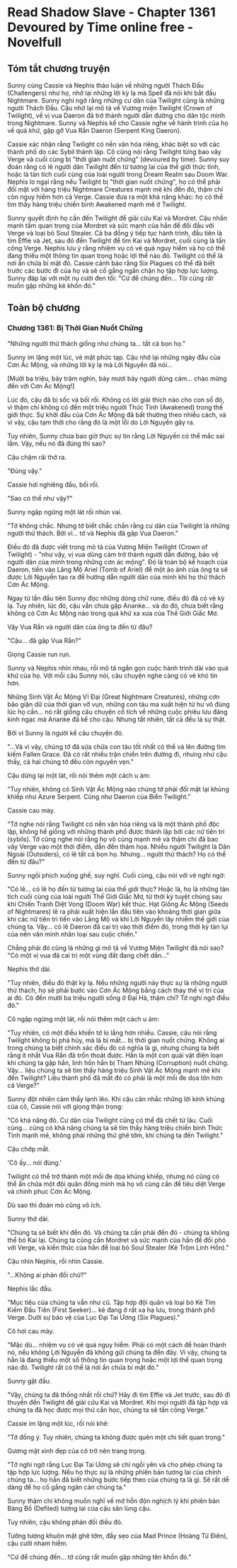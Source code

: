 # Read Shadow Slave - Chapter 1361 Devoured by Time online free - Novelfull

## Tóm tắt chương truyện

Sunny cùng Cassie và Nephis thảo luận về những người Thách Đấu (Challengers) như họ, nhớ lại những lời kỳ lạ mà Spell đã nói khi bắt đầu Nightmare. Sunny nghi ngờ rằng những cư dân của Twilight cũng là những người Thách Đấu. Cậu nhớ lại mô tả về Vương miện Twilight (Crown of Twilight), về vị vua Daeron đã trở thành người dẫn đường cho dân tộc mình trong Nightmare. Sunny và Nephis kể cho Cassie nghe về hành trình của họ về quá khứ, gặp gỡ Vua Rắn Daeron (Serpent King Daeron).

Cassie xác nhận rằng Twilight có nền văn hóa riêng, khác biệt so với các thành phố do các Sybil thành lập. Cô cũng nói rằng Twilight từng bao vây Verge và cuối cùng bị "thời gian nuốt chửng" (devoured by time). Sunny suy đoán rằng có lẽ người dân Twilight đến từ tương lai của thế giới thức tỉnh, hoặc là tàn tích cuối cùng của loài người trong Dream Realm sau Doom War. Nephis lo ngại rằng nếu Twilight bị "thời gian nuốt chửng", họ có thể phải đối mặt với hàng triệu Nightmare Creatures mạnh mẽ khi đến đó, thậm chí còn nguy hiểm hơn cả Verge. Cassie đưa ra một khả năng khác: họ có thể tìm thấy hàng triệu chiến binh Awakened mạnh mẽ ở Twilight.

Sunny quyết định họ cần đến Twilight để giải cứu Kai và Mordret. Cậu nhấn mạnh tầm quan trọng của Mordret và sức mạnh của hắn để đối đầu với Verge và loại bỏ Soul Stealer. Cả ba đồng ý tiếp tục hành trình, đầu tiên là tìm Effie và Jet, sau đó đến Twilight để tìm Kai và Mordret, cuối cùng là tấn công Verge. Nephis lưu ý rằng nhiệm vụ có vẻ quá nguy hiểm và họ có thể đang thiếu một thông tin quan trọng hoặc lợi thế nào đó. Twilight có thể là nơi ẩn chứa bí mật đó. Cassie cảnh báo rằng Six Plagues có thể đã biết trước các bước đi của họ và sẽ cố gắng ngăn chặn họ tập hợp lực lượng. Sunny đáp lại với một nụ cười đen tối: "Cứ để chúng đến... Tôi cũng rất muốn gặp những kẻ khốn đó."

## Toàn bộ chương

### Chương 1361: Bị Thời Gian Nuốt Chửng

"Những người thử thách giống như chúng ta... tất cả bọn họ."

Sunny im lặng một lúc, vẻ mặt phức tạp. Cậu nhớ lại những ngày đầu của Cơn Ác Mộng, và những lời kỳ lạ mà Lời Nguyền đã nói...

[Mười ba triệu, bảy trăm nghìn, bảy mươi bảy người dũng cảm... chào mừng đến với Cơn Ác Mộng!]

Lúc đó, cậu đã bị sốc và bối rối. Không có lời giải thích nào cho con số đó, vì thậm chí không có đến một triệu người Thức Tỉnh (Awakened) trong thế giới thực. Sự khởi đầu của Cơn Ác Mộng đã bất thường theo nhiều cách, và vì vậy, cậu tạm thời cho rằng đó là một lỗi do Lời Nguyền gây ra.

Tuy nhiên, Sunny chưa bao giờ thực sự tin rằng Lời Nguyền có thể mắc sai lầm. Vậy, nếu nó đã đúng thì sao?

Cậu chậm rãi thở ra.

"Đúng vậy."

Cassie hơi nghiêng đầu, bối rối.

"Sao có thể như vậy?"

Sunny ngập ngừng một lát rồi nhún vai.

"Tớ không chắc. Nhưng tớ biết chắc chắn rằng cư dân của Twilight là những người thử thách. Bởi vì... tớ và Nephis đã gặp Vua Daeron."

Điều đó đã được viết trong mô tả của Vương Miện Twilight (Crown of Twilight) - "như vậy, vị vua dũng cảm trở thành người dẫn đường, bảo vệ người dân của mình trong những cơn ác mộng". Đó là toàn bộ kế hoạch của Daeron, tiến vào Lăng Mộ Ariel (Tomb of Ariel) để một ảo ảnh của ông ta sẽ được Lời Nguyền tạo ra để hướng dẫn người dân của mình khi họ thử thách Cơn Ác Mộng.

Ngay từ lần đầu tiên Sunny đọc những dòng chữ rune, điều đó đã có vẻ kỳ lạ. Tuy nhiên, lúc đó, cậu vẫn chưa gặp Ananke... và do đó, chưa biết rằng không có Cơn Ác Mộng nào trong quá khứ xa xưa của Thế Giới Giấc Mơ.

Vậy Vua Rắn và người dân của ông ta đến từ đâu?

"Cậu... đã gặp Vua Rắn?"

Giọng Cassie run run.

Sunny và Nephis nhìn nhau, rồi mô tả ngắn gọn cuộc hành trình dài vào quá khứ của họ. Với mỗi câu Sunny nói, câu chuyện nghe càng có vẻ khó tin hơn.

Những Sinh Vật Ác Mộng Vĩ Đại (Great Nightmare Creatures), những cơn bão giận dữ của thời gian vỡ vụn, những con tàu ma xuất hiện từ hư vô đúng lúc họ cần... nó rất giống câu chuyện cổ tích về những cuộc phiêu lưu đáng kinh ngạc mà Ananke đã kể cho cậu. Nhưng tất nhiên, tất cả đều là sự thật.

Bởi vì Sunny là người kể câu chuyện đó.

"...Và vì vậy, chúng tớ đã sửa chữa con tàu tốt nhất có thể và lên đường tìm kiếm Fallen Grace. Đã có rất nhiều trận chiến trên đường đi, nhưng như cậu thấy, cả hai chúng tớ đều còn nguyên vẹn."

Cậu dừng lại một lát, rồi nói thêm một cách u ám:

"Tuy nhiên, không có Sinh Vật Ác Mộng nào chúng tớ phải đối mặt lại khủng khiếp như Azure Serpent. Cũng như Daeron của Biển Twilight."

Cassie cau mày.

"Tớ nghe nói rằng Twilight có nền văn hóa riêng và là một thành phố độc lập, không hề giống với những thành phố được thành lập bởi các nữ tiên tri (sybils). Tớ cũng nghe nói rằng họ vô cùng mạnh mẽ và thậm chí đã bao vây Verge vào một thời điểm, dẫn đến thảm họa. Nhiều người Twilight là Dân Ngoài (Outsiders), có lẽ tất cả bọn họ. Nhưng... người thử thách? Họ có thể đến từ đâu?"

Sunny ngồi phịch xuống ghế, suy nghĩ. Cuối cùng, cậu nói với vẻ nghi ngờ:

"Có lẽ... có lẽ họ đến từ tương lai của thế giới thực? Hoặc là, họ là những tàn tích cuối cùng của loài người Thế Giới Giấc Mơ, từ thời kỳ tuyệt chủng sau khi Chiến Tranh Diệt Vong (Doom War) kết thúc. Hạt Giống Ác Mộng (Seeds of Nightmares) lẽ ra phải xuất hiện lần đầu tiên vào khoảng thời gian giữa khi các nữ tiên tri tiến vào Lăng Mộ và khi Lời Nguyền lây nhiễm thế giới của chúng ta. Vậy... có lẽ Daeron đã cai trị vào thời điểm đó, trong thời kỳ tàn lụi của nền văn minh nhân loại sau cuộc chiến."

Chẳng phải đó cũng là những gì mô tả về Vương Miện Twilight đã nói sao? "Có một vị vua đã cai trị một vùng đất đang chết dần..."

Nephis thở dài.

"Tuy nhiên, điều đó thật kỳ lạ. Nếu những người này thực sự là những người thử thách, họ sẽ phải bước vào Cơn Ác Mộng bằng cách thay thế vị trí của ai đó. Có đến mười ba triệu người sống ở Đại Hà, thậm chí? Tớ nghi ngờ điều đó."

Cô ngập ngừng một lát, rồi nói thêm một cách u ám:

"Tuy nhiên, có một điều khiến tớ lo lắng hơn nhiều. Cassie, cậu nói rằng Twilight không bị phá hủy, mà là bị mất... bị thời gian nuốt chửng. Không ai trong chúng ta biết chính xác điều đó có nghĩa là gì, nhưng chúng ta biết rằng ít nhất Vua Rắn đã trốn thoát được. Hắn là một con quái vật điên loạn khi chúng ta gặp hắn, linh hồn hắn bị Tham Nhũng (Corruption) nuốt chửng. Vậy... liệu chúng ta sẽ tìm thấy hàng triệu Sinh Vật Ác Mộng mạnh mẽ khi đến Twilight? Liệu thành phố đã mất đó có phải là một mối đe dọa lớn hơn cả Verge?"

Sunny đột nhiên cảm thấy lạnh lẽo. Khi cậu cân nhắc những lời kinh khủng của cô, Cassie nói với giọng thận trọng:

"Có khả năng đó. Cư dân của Twilight cũng có thể đã chết từ lâu. Cuối cùng... cũng có khả năng chúng ta sẽ tìm thấy hàng triệu chiến binh Thức Tỉnh mạnh mẽ, không phải những thứ ghê tởm, khi chúng ta đến Twilight."

Cậu chớp mắt.

'Cô ấy... nói đúng.'

Twilight có thể trở thành một mối đe dọa khủng khiếp, nhưng nó cũng có thể ẩn chứa một đội quân đồng minh mà họ vô cùng cần để tiêu diệt Verge và chinh phục Cơn Ác Mộng.

Dù sao thì đoán mò cũng vô ích.

Sunny thở dài.

"Chúng ta sẽ biết khi đến đó. Và chúng ta cần phải đến đó - chúng ta không thể bỏ Kai lại. Chúng ta cũng cần Mordret và sức mạnh của hắn để đối phó với Verge, và kiến thức của hắn để loại bỏ Soul Stealer (Kẻ Trộm Linh Hồn)."

Cậu nhìn Nephis, rồi nhìn Cassie.

"...Không ai phản đối chứ?"

Nephis lắc đầu.

"Mục tiêu của chúng ta vẫn như cũ. Tập hợp đội quân và loại bỏ Kẻ Tìm Kiếm Đầu Tiên (First Seeker)... kẻ đang ở rất xa hạ lưu, trong thành phố Verge. Dưới sự bảo vệ của Lục Đại Tai Ương (Six Plagues)."

Cô hơi cau mày.

"Mặc dù... nhiệm vụ có vẻ quá nguy hiểm. Phải có một cách để hoàn thành nó, nếu không Lời Nguyền đã không gửi chúng ta đến đây. Vì vậy, chúng ta hẳn là đang thiếu một số thông tin quan trọng hoặc một lợi thế quan trọng nào đó. Twilight rất có thể là nơi ẩn chứa bí mật đó."

Sunny gật đầu.

"Vậy, chúng ta đã thống nhất rồi chứ? Hãy đi tìm Effie và Jet trước, sau đó đi thuyền đến Twilight để giải cứu Kai và Mordret. Khi mọi người đã tập hợp và chúng ta đã học được mọi thứ cần học, chúng ta sẽ tấn công Verge."

Cassie im lặng một lúc, rồi nói khẽ:

"Tớ đồng ý. Tuy nhiên, chúng ta không được quên một chi tiết quan trọng."

Gương mặt xinh đẹp của cô trở nên trang trọng.

"Tớ nghi ngờ rằng Lục Đại Tai Ương sẽ chỉ ngồi yên và cho phép chúng ta tập hợp lực lượng. Nếu họ thực sự là những phiên bản tương lai của chính chúng ta... họ hẳn đã biết những bước tiếp theo của chúng ta là gì. Sẽ rất dễ dàng để họ cố gắng ngăn cản chúng ta."

Sunny thậm chí không muốn nghĩ về mớ hỗn độn nghịch lý khi phiên bản Báng Bổ (Defiled) tương lai của cậu săn lùng cậu.

Tuy nhiên, cậu không phản đối điều đó.

Tưởng tượng khuôn mặt ghê tởm, đầy sẹo của Mad Prince (Hoàng Tử Điên), cậu cười nham hiểm.

"Cứ để chúng đến... tớ cũng rất muốn gặp những tên khốn đó."